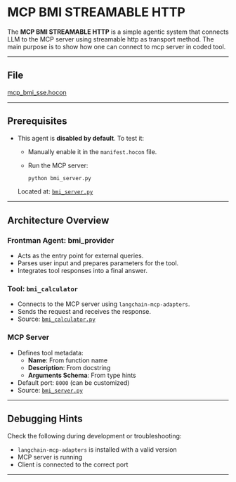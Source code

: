 # MCP BMI STREAMABLE HTTP

The **MCP BMI STREAMABLE HTTP** is a simple agentic system that connects LLM to the MCP server using streamable http as
transport method. The main purpose is to show how one can connect to mcp server in coded tool.

---

## File

[mcp_bmi_sse.hocon](../../registries/mcp_bmi_streamable_http.hocon)

---

## Prerequisites

- This agent is **disabled by default**. To test it:
    - Manually enable it in the `manifest.hocon` file.
    - Run the MCP server:

      ```bash
      python bmi_server.py
      ```

    Located at: [`bmi_server.py`](../../servers/mcp/bmi_server.py)

---

## Architecture Overview

### Frontman Agent: **bmi_provider**

- Acts as the entry point for external queries.
- Parses user input and prepares parameters for the tool.
- Integrates tool responses into a final answer.

### Tool: `bmi_calculator`

- Connects to the MCP server using `langchain-mcp-adapters`.
- Sends the request and receives the response.
- Source: [`bmi_calculator.py`](../../coded_tools/mcp_bmi_sse/bmi_calculator.py)

### MCP Server

- Defines tool metadata:
    - **Name**: From function name
    - **Description**: From docstring
    - **Arguments Schema**: From type hints
- Default port: `8000` (can be customized)
- Source: [`bmi_server.py`](../../servers/mcp/bmi_server.py)

---

## Debugging Hints

Check the following during development or troubleshooting:

- `langchain-mcp-adapters` is installed with a valid version
- MCP server is running
- Client is connected to the correct port

---
